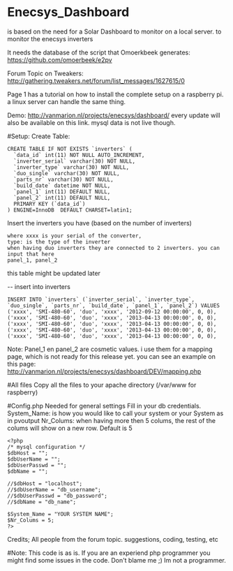 # Enecsys_Dashboard
is based on the need for a Solar Dashboard to monitor on a local server. to monitor the enecsys inverters 

It needs the database of the script that Omoerkbeek generates: https://github.com/omoerbeek/e2pv

Forum Topic on Tweakers: http://gathering.tweakers.net/forum/list_messages/1627615/0

Page 1 has a tutorial on how to install the complete setup on a raspberry pi. 
a linux server can handle the same thing.

Demo: http://vanmarion.nl/projects/enecsys/dashboard/
every update will also be available on this link. mysql data is not live though.

#Setup:
Create Table:
```
CREATE TABLE IF NOT EXISTS `inverters` (
  `data_id` int(11) NOT NULL AUTO_INCREMENT,
  `inverter_serial` varchar(30) NOT NULL,
  `inverter_type` varchar(30) NOT NULL,
  `duo_single` varchar(30) NOT NULL,
  `parts_nr` varchar(30) NOT NULL,
  `build_date` datetime NOT NULL,
  `panel_1` int(11) DEFAULT NULL,
  `panel_2` int(11) DEFAULT NULL,
  PRIMARY KEY (`data_id`)
) ENGINE=InnoDB  DEFAULT CHARSET=latin1;
```
Insert the inverters you have (based on the number of inverters)
``` 
where xxxx is your serial of the converter,
type: is the type of the inverter
when having duo inverters they are connected to 2 inverters. you can input that here
panel_1, panel_2
```
this table might be updated later

-- insert into inverters
```
INSERT INTO `inverters` (`inverter_serial`, `inverter_type`, `duo_single`, `parts_nr`, `build_date`, `panel_1`, `panel_2`) VALUES
('xxxx', 'SMI-480-60', 'duo', 'xxxx', '2012-09-12 00:00:00', 0, 0),
('xxxx', 'SMI-480-60', 'duo', 'xxxx', '2013-04-13 00:00:00', 0, 0),
('xxxx', 'SMI-480-60', 'duo', 'xxxx', '2013-04-13 00:00:00', 0, 0),
('xxxx', 'SMI-480-60', 'duo', 'xxxx', '2013-04-13 00:00:00', 0, 0),
('xxxx', 'SMI-480-60', 'duo', 'xxxx', '2013-04-13 00:00:00', 0, 0),
```
Note:
Panel_1 en panel_2 are cosmetic values. i use them for a mapping page, which is not ready for this release yet. you can see an example on this page: 
http://vanmarion.nl/projects/enecsys/dashboard/DEV/mapping.php

#All files
Copy all the files to your apache directory (/var/www for raspberry)

#Config.php
Needed for general settings
Fill in your db credentials.
System_Name: is how you would like to call your system or your System as in pvoutput
Nr_Colums: when having more then 5 colums, the rest of the colums will show on a new row. Default is 5
```
<?php
/* mysql configuration */
$dbHost = "";
$dbUserName = "";
$dbUserPasswd = "";
$dbName = "";

//$dbHost = "localhost";
//$dbUserName = "db_username";
//$dbUserPasswd = "db_password";
//$dbName = "db_name";

$System_Name = "YOUR SYSTEM NAME";
$Nr_Colums = 5;
?>
```
Credits; 
All people from the forum topic. suggestions, coding, testing, etc


#Note:
This code is as is. 
If you are an experiend php programmer you might find some issues in the code. Don't blame me ;) Im not a programmer.
